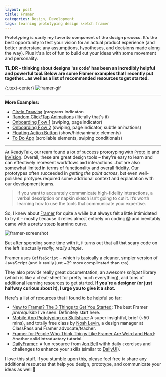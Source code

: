 ```yaml
---
layout: post
title: Framer
categories: Design, Development
tags: learning prototyping design sketch framer
---
```

Prototyping is easily my favorite component of the design process. It's the best opportunity to test your vision for an actual product experience (and better understand any assumptions, hypotheses, and decisions made along the way). Plus it's a lot of fun to build out your ideas with some movement and personality.

**TL;DR - thinking about designs 'as code' has been an incredibly helpful and powerful tool. Below are some Framer examples that I recently put together...as well as a list of recommended resources to get started.**

{:.text-center}
![framer-gif](https://cloud.githubusercontent.com/assets/178044/24365532/7b915fba-12d3-11e7-8431-42a0c1bccefb.gif)

---
**More Examples:**

- [Circle Drawing](https://framer.cloud/PzvdM/) (progress indicator)
- [Random Click/Tap Animations](https://framer.cloud/uBiLd/) (literally that's it)
- [Onboarding Flow 1](https://framer.cloud/YVcis/) (swiping, page indicator)
- [Onboarding Flow 2](https://framer.cloud/vmKSk/) (swiping, page indicator, subtle animations)
- [Floating Action Button](https://framer.cloud/zFQkt/) (show/hide/animate elements)
- [To Do App](https://framer.cloud/mHvdP/) (scrollable elements, swiping conditionals)

---

At ReadyTalk, our team found a lot of success prototyping with [Proto.io](http://proto.io) and [InVision](http://invisionapp.com). Overall, these are great design tools – they're easy to learn and can effectively represent workflows and interactions...but are also somewhat limited in terms of functionality and overall fidelity. Our prototypes often succeeded in _getting the point across_, but even well-polished protypes required some additional context and explanation with our development teams.

> If you want to accurately communicate high-fidelity interactions, a verbal description or napkin sketch isn’t going to cut it. It’s worth learning how to use the tools that communicate your expertise.

So, I knew about [Framer](http://framer.com) for quite a while but always felt a little intimidated to try it – mostly because it relies almost entirely on coding :scream: and inevitably came with a pretty steep learning curve.

![framer-screenshot](https://cloud.githubusercontent.com/assets/178044/24334276/d9748184-1224-11e7-85e0-1e88b200a376.png)

But after spending some time with it, it turns out that all that scary code on the left is actually _really, really simple_.

Framer uses `CoffeeScript` – which is basically a cleaner, simpler version of JavaScript (and is really just ~2º more complicated than `CSS`). 

They also provide really great documentation, an awesome _snippet_ library (which is like a cheat-sheet for pretty much everything), and tons of additional learning resources to get started. **If you're a designer (or just halfway curious about it), I urge you to give it a shot.**

Here's a list of resources that I found to be helpful so far:

- [New to Framer? The 3 Things to Get You Started](https://blog.framer.com/new-to-framer-just-3-things-to-get-you-started-47397f27c71e#.3x7mt2ly3): The best Framer _prerequisite_ I've seen. Definitely start here.
- [Mobile App Prototyping on Skillshare](https://www.skillshare.com/classes/Mobile-App-Prototyping-Designing-Custom-Interactions/382444545/): A super insightful, brief (~50 mins), and totally free class by [Noah Levin](http://nlevin.dribbble.com/), a design manager at ClassPass and Framer advocate/teacher.
- [Framer for People Who Think Things Like Framer Are Weird and Hard](https://blog.framer.com/framer-js-for-people-who-think-things-like-framer-js-are-weird-and-hard-add2068c8114#.szvqi7cp2): Another solid introductory tutorial.
- [DailyFramer](http://dailyframer.com): A fun resource from [Jon Bell](http://jonbell.co) withh daily exercises and challenges to enhance your skills (similar to [DailyUI](http://dailiyui.co)).

I love this stuff. If you stumble upon this, please feel free to share any additional resources that help you design, prototype, and communicate your ideas as well :beers:
